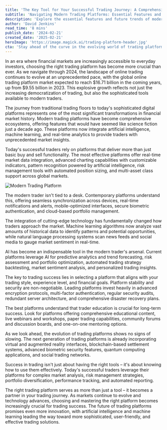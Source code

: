 ```yaml
---
title: 'The Key Tool for Your Successful Trading Journey: A Comprehensive Guide to Modern Trading Platforms'
subtitle: 'Navigating Modern Trading Platforms: Essential Features and Future Trends'
description: 'Explore the essential features and future trends of modern trading platforms in this comprehensive guide. Learn how AI, mobile integration, and advanced analytics are reshaping the trading landscape and how to choose the right platform for your trading success.'
author: 'David Jenkins'
read_time: '8 mins'
publish_date: '2024-02-21'
created_date: '2025-02-21'
heroImage: 'https://image.magick.ai/trading-platform-header.jpg'
cta: 'Stay ahead of the curve in the evolving world of trading platforms - follow us on LinkedIn for regular updates on fintech innovations and trading technology insights!'
---
```


In an era where financial markets are increasingly accessible to everyday investors, choosing the right trading platform has become more crucial than ever. As we navigate through 2024, the landscape of online trading continues to evolve at an unprecedented pace, with the global online trading platform market expected to reach $16.71 billion in the coming years, up from $9.55 billion in 2023. This explosive growth reflects not just the increasing democratization of trading, but also the sophisticated tools available to modern traders.

The journey from traditional trading floors to today's sophisticated digital platforms represents one of the most significant transformations in financial market history. Modern trading platforms have become comprehensive ecosystems, offering features that would have seemed like science fiction just a decade ago. These platforms now integrate artificial intelligence, machine learning, and real-time analytics to provide traders with unprecedented market insights.

Today's successful traders rely on platforms that deliver more than just basic buy and sell functionality. The most effective platforms offer real-time market data integration, advanced charting capabilities with customizable indicators, pattern recognition powered by artificial intelligence, risk management tools with automated position sizing, and multi-asset class support across global markets.

![Modern Trading Platform](https://image.magick.ai/trading-tech-insights.jpg)

The modern trader isn't tied to a desk. Contemporary platforms understand this, offering seamless synchronization across devices, real-time notifications and alerts, mobile-optimized interfaces, secure biometric authentication, and cloud-based portfolio management.

The integration of cutting-edge technology has fundamentally changed how traders approach the market. Machine learning algorithms now analyze vast amounts of historical data to identify patterns and potential opportunities, while natural language processing systems scan news feeds and social media to gauge market sentiment in real-time.

AI has become an indispensable tool in the modern trader's arsenal. Current platforms leverage AI for predictive analytics and trend forecasting, risk assessment and portfolio optimization, automated trading strategy backtesting, market sentiment analysis, and personalized trading insights.

The key to trading success lies in selecting a platform that aligns with your trading style, experience level, and financial goals. Platform stability and security are non-negotiable. Leading platforms invest heavily in advanced encryption protocols, multi-factor authentication, regular security audits, redundant server architecture, and comprehensive disaster recovery plans.

The best platforms understand that trader education is crucial for long-term success. Look for platforms offering comprehensive educational content, live webinars and workshops, paper trading capabilities, community forums and discussion boards, and one-on-one mentoring options.

As we look ahead, the evolution of trading platforms shows no signs of slowing. The next generation of trading platforms is already incorporating virtual and augmented reality interfaces, blockchain-based settlement systems, advanced biometric security features, quantum computing applications, and social trading networks.

Success in trading isn't just about having the right tools – it's about knowing how to use them effectively. Today's successful traders leverage their platforms for complex market analysis, risk management strategies, portfolio diversification, performance tracking, and automated reporting.

The right trading platform serves as more than just a tool – it becomes a partner in your trading journey. As markets continue to evolve and technology advances, choosing and mastering the right platform becomes increasingly crucial for trading success. The future of trading platforms promises even more innovation, with artificial intelligence and machine learning leading the way toward more sophisticated, user-friendly, and effective trading solutions.